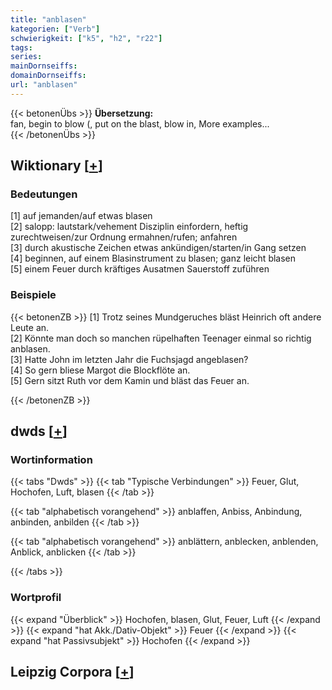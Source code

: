```yaml
---
title: "anblasen"
kategorien: ["Verb"]
schwierigkeit: ["k5", "h2", "r22"]
tags:
series:
mainDornseiffs:
domainDornseiffs:
url: "anblasen"
---
```


{{< betonenÜbs >}}
**Übersetzung:**  
fan, begin to blow (, put on the blast, blow in, More examples...  
{{< /betonenÜbs >}}

## Wiktionary [[+](https://de.wiktionary.org/wiki/anblasen)]

### Bedeutungen
[1] auf jemanden/auf etwas blasen  
[2] salopp: lautstark/vehement Disziplin einfordern, heftig zurechtweisen/zur Ordnung ermahnen/rufen; anfahren  
[3] durch akustische Zeichen etwas ankündigen/starten/in Gang setzen  
[4] beginnen, auf einem Blasinstrument zu blasen; ganz leicht blasen  
[5] einem Feuer durch kräftiges Ausatmen Sauerstoff zuführen  

### Beispiele
{{< betonenZB >}}
[1] Trotz seines Mundgeruches bläst Heinrich oft andere Leute an.  
[2] Könnte man doch so manchen rüpelhaften Teenager einmal so richtig anblasen.  
[3] Hatte John im letzten Jahr die Fuchsjagd angeblasen?  
[4] So gern bliese Margot die Blockflöte an.  
[5] Gern sitzt Ruth vor dem Kamin und bläst das Feuer an.  

{{< /betonenZB >}}


## dwds [[+](https://www.dwds.de/wb/anblasen)]

### Wortinformation
{{< tabs "Dwds" >}}
{{< tab "Typische Verbindungen" >}}
Feuer, Glut, Hochofen, Luft, blasen
{{< /tab >}}

{{< tab "alphabetisch vorangehend" >}}
anblaffen, Anbiss, Anbindung, anbinden, anbilden
{{< /tab >}}

{{< tab "alphabetisch vorangehend" >}}
anblättern, anblecken, anblenden, Anblick, anblicken
{{< /tab >}}

{{< /tabs >}}

### Wortprofil
{{< expand "Überblick" >}} Hochofen, blasen, Glut, Feuer, Luft {{< /expand >}}
{{< expand "hat Akk./Dativ-Objekt" >}} Feuer {{< /expand >}}
{{< expand "hat Passivsubjekt" >}} Hochofen {{< /expand >}}

## Leipzig Corpora [[+](https://corpora.uni-leipzig.de/en/res?word=anblasen&corpusId=deu_newscrawl-public_2018)]

